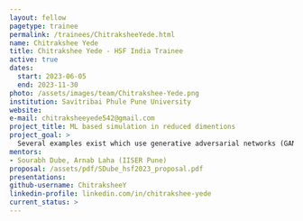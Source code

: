 ```yaml
---
layout: fellow
pagetype: trainee
permalink: /trainees/ChitraksheeYede.html
name: Chitrakshee Yede
title: Chitrakshee Yede - HSF India Trainee
active: true
dates:
  start: 2023-06-05
  end: 2023-11-30
photo: /assets/images/team/Chitrakshee-Yede.png
institution: Savitribai Phule Pune University
website:
e-mail: chitraksheeyede542@gmail.com
project_title: ML based simulation in reduced dimentions
project_goal: >
  Several examples exist which use generative adversarial networks (GANs) for faster simulation. However, a potential challenge in using them is computing time and the corresponding ML expertise. In this project, we aim to study faster ML-based simulation by using GANs along with dimensionality reduction algorithms on an individual workstation.
mentors:
- Sourabh Dube, Arnab Laha (IISER Pune)
proposal: /assets/pdf/SDube_hsf2023_proposal.pdf
presentations:
github-username: ChitraksheeY
linkedin-profile: linkedin.com/in/chitrakshee-yede
current_status: >
---
```

